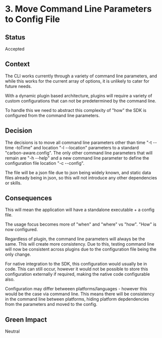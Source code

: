 # 3. Move Command Line Parameters to Config File

## Status

Accepted

## Context

The CLI works currently through a variety of command line parameters, and while
this works for the current array of options, it is unlikely to cater for future
needs.

With a dynamic plugin based architecture, plugins will require a variety of
custom configurations that can not be predetermined by the command line.

To handle this we need to abstract this complexity of "how" the SDK is
configured from the command line parameters.

## Decision

The decisions is to move all command line parameters other than time "-t --time
-toTime" and location "-l --location" parameters to a standard
"carbon-aware.config". The only other command line parameters that will remain
are "-h --help" and a new command line parameter to define the configuration
file location "-c --config".

The file will be a json file due to json being widely known, and static data
files already being in json, so this will not introduce any other dependencies
or skills.

## Consequences

This will mean the application will have a standalone executable + a config
file.

The usage focus becomes more of "when" and "where" vs "how". "How" is now
configured.

Regardless of plugin, the command line parameters will always be the same. This
will create more consistency. Due to this, testing command line will now be
consistent across plugins due to the configuration file being the only change.

For native integration to the SDK, this configuration would usually be in code.
This can still occur, however it would not be possible to store this
configuration externally if required, making the native code configurable also.

Configuration may differ betweeen platforms/languages - however this would be
the case via command line. This means there will be consistency in the command
line between platforms, hiding platform depdendencies from the parameters and
moved to the config.

## Green Impact

Neutral
